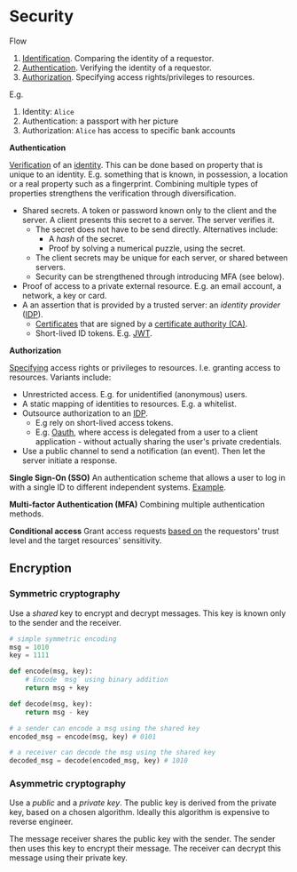 # Security

Flow

1. [Identification](https://en.wikipedia.org/wiki/Identity_(philosophy)). Comparing the identity of a requestor.
2. [Authentication](https://en.wikipedia.org/wiki/Authentication). Verifying the identity of a requestor.
3. [Authorization](https://en.wikipedia.org/wiki/Authentication).  Specifying access rights/privileges to resources.

E.g.

1. Identity: `Alice`
2. Authentication: a passport with her picture
3. Authorization: `Alice` has access to specific bank accounts

**Authentication**

[Verification](https://en.wikipedia.org/wiki/Authentication) of an [identity](https://en.wikipedia.org/wiki/Identity_(philosophy)). This can be done based on property that is unique to an identity. E.g. something that is known, in possession, a location or a real property such as a fingerprint. Combining multiple types of properties strengthens the verification through diversification.

- Shared secrets. A token or password known only to the client and the server. A client presents this secret to a server. The server verifies it.
  - The secret does not have to be send directly. Alternatives include:
    - A *hash* of the secret.
    - Proof by solving a numerical puzzle, using the secret.
  - The client secrets may be unique for each server, or shared between servers.
  - Security can be strengthened through introducing MFA (see below).
- Proof of access to a private external resource. E.g. an email account, a network, a key or card.
- A an assertion that is provided by a trusted server: an *identity provider* ([IDP](https://en.wikipedia.org/wiki/Identity_provider)).
  - [Certificates](https://en.wikipedia.org/wiki/Public_key_certificate) that are signed by a [certificate authority (CA)](https://en.wikipedia.org/wiki/Certificate_authority).
  - Short-lived ID tokens. E.g. [JWT](https://en.wikipedia.org/wiki/JSON_Web_Token).

**Authorization**

[Specifying](https://en.wikipedia.org/wiki/Authorization) access rights or privileges to resources. I.e. granting access to resources. Variants include:

- Unrestricted access. E.g. for unidentified (anonymous) users.
- A static mapping of identities to resources. E.g. a whitelist.
- Outsource authorization to an [IDP](https://en.wikipedia.org/wiki/Identity_provider).
  - E.g rely on short-lived access tokens.
  - E.g. [Oauth](https://en.wikipedia.org/wiki/OAuth), where access is delegated from a user to a client application - without actually sharing the user's private credentials.
- Use a public channel to send a notification (an event). Then let the server initiate a response.

**Single Sign-On (SSO)**
An authentication scheme that allows a user to log in with a single ID to different independent systems. [Example](https://learn.microsoft.com/en-us/azure/active-directory/manage-apps/what-is-single-sign-on).

**Multi-factor Authentication (MFA)**
Combining multiple authentication methods.

**Conditional access**
Grant access requests [based on](https://learn.microsoft.com/en-us/azure/architecture/framework/security/design-identity-authentication) the requestors' trust level and the target resources' sensitivity.



## Encryption

### Symmetric cryptography

Use a *shared* key to encrypt and decrypt messages. This key is known only to the sender and the receiver.

```python
# simple symmetric encoding
msg = 1010
key = 1111

def encode(msg, key):
    # Encode `msg` using binary addition
    return msg + key

def decode(msg, key):
    return msg - key

# a sender can encode a msg using the shared key
encoded_msg = encode(msg, key) # 0101

# a receiver can decode the msg using the shared key
decoded_msg = decode(encoded_msg, key) # 1010
```



### Asymmetric cryptography

Use a *public* and a *private key*. The public key is derived from the private key, based on a chosen algorithm. Ideally this algorithm is expensive to reverse engineer.

The message receiver shares the public key with the sender. The sender then uses this key to encrypt their message. The receiver can decrypt this message using their private key.









